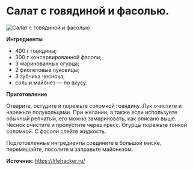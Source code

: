# Салат с говядиной и фасолью.

![Салат с говядиной и фасолью](/images/Kulinar/Salad/salat-myaso-fasol.jpg 'Салат с говядиной и фасолью')

**Ингредиенты**

- 400 г говядины;
- 300 г консервированной фасоли;
- 3 маринованных огурца;
- 2 фиолетовые луковицы;
- 3 зубчика чеснока;
- соль и майонез — по вкусу.

**Приготовление**

Отварите, остудите и порежьте соломкой говядину. Лук очистите и нарежьте полукольцами. При желании, а также если используете обычный репчатый, его можно замариновать, как описано выше. Чеснок очистите и пропустите через пресс. Огурцы порежьте тонкой соломкой. С фасоли слейте жидкость.

Подготовленные ингредиенты соедините в большой миске, перемешайте, посолите и заправьте майонезом.

**Источник**: https://lifehacker.ru/
